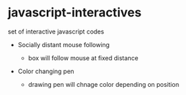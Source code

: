 # javascript-interactives
set of interactive javascript codes

- Socially distant mouse following
  - box will follow mouse at fixed distance

- Color changing pen
  - drawing pen will chnage color depending on position
